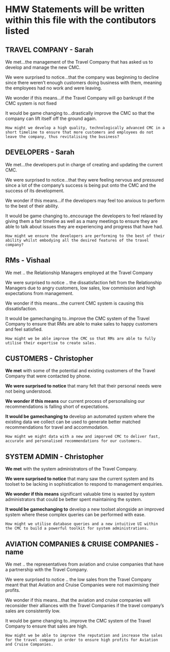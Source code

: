 # HMW Statements will be written within this file with the contibutors listed

## TRAVEL COMPANY - Sarah 

  We met...the management of the Travel Company that has asked us to develop and manage the new CMC.

  We were surprised to notice...that the company was beginning to decline since there weren’t enough customers doing business with them, meaning the employees had no work and were leaving. 

  We wonder if this means…if the Travel Company will go bankrupt if the CMC system is not fixed

  It would be game changing to...drastically improve the CMC so that the company can lift itself off the ground again.

    How might we develop a high quality, technologically advanced CMC in a short timeline to ensure that more customers and employees do not leave the company, thus revitalising the business? 
  

## DEVELOPERS - Sarah

  We met...the developers put in charge of creating and updating the current CMC.

  We were surprised to notice...that they were feeling nervous and pressured since a lot of the company’s success is being put onto the CMC and the success of its development. 

  We wonder if this means…if the developers may feel too anxious to perform to the best of their ability.

  It would be game changing to..encourage the developers to feel relaxed by giving them a fair timeline as well as a many meetings to ensure they are able to talk about issues they are experiencing and progress that have had.

    How might we ensure the developers are performing to the best of their ability whilst embodying all the desired features of the travel company? 


## RMs - Vishaal

   We met .. the Relationship Managers employed at the Travel Company
    
   We were surprised to notice .. the dissatisfaction felt from the Relationship Managers due to angry customers, low sales, low commission and high expectations from management.
 
   We wonder if this means…the current CMC system is causing this dissatisfaction. 

   It would be gamechanging to..improve the CMC system of the Travel Company to ensure that RMs are able to make sales to happy customers and feel satisfied. 

    How might we be able improve the CMC so that RMs are able to fully utilise their expertise to create sales. 

## CUSTOMERS - Christopher

**We met** with some of the potential and existing customers of the Travel Company that were contacted by phone.
   
**We were surprised to notice** that many felt that their personal needs were not being understood.
   
**We wonder if this means** our current process of personalising our recommendations is falling short of expectations.

**It would be gamechanging to** develop an automated system where the existing data we collect can be used to generate better matched recommendations for travel and accommodation.

    How might we might data with a new and imporved CMC to deliver fast, accurate and personalised recommendations for our customers.

## SYSTEM ADMIN - Christopher
  
**We met** with the system administrators of the Travel Company.
   
**We were surprised to notice** that many saw the current system and its toolset to be lacking in sophistication to respond to management enquiries.
   
**We wonder if this means** significant valuable time is wasted by system administrators that could be better spent maintaining the system.

**It would be gamechanging to** develop a new toolset alongside an improved system where these complex queries can be performed with ease.

    How might we utilise database queries and a new intuitive UI within the CMC to build a powerful toolkit for system administrations.

## AVIATION COMPANIES & CRUISE COMPANIES - name


  We met .. the representatives from aviation and cruise companies that have a partnership with the Travel Company. 

  We were surprised to notice .. the low sales from the Travel Company meant that that Aviation and Cruise Companies were not maximising their profits.
 
  We wonder if this means…that the aviation and cruise companies will reconsider their alliances with the Travel Companies if the travel company’s sales are consistently low. 

  It would be game changing to..improve the CMC system of the Travel Company to ensure that sales are high. 

    How might we be able to improve the reputation and increase the sales for the travel company in order to ensure high profits for Aviation and Cruise Companies. 
